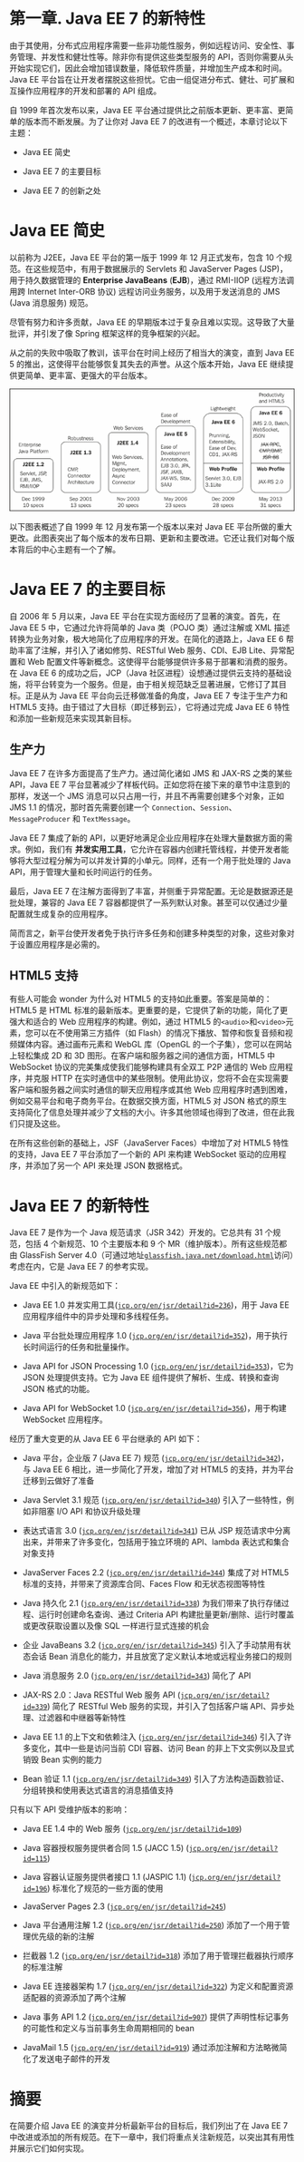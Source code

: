 # 第一章. Java EE 7 的新特性

由于其使用，分布式应用程序需要一些非功能性服务，例如远程访问、安全性、事务管理、并发性和健壮性等。除非你有提供这些类型服务的 API，否则你需要从头开始实现它们，因此会增加错误数量，降低软件质量，并增加生产成本和时间。Java EE 平台旨在让开发者摆脱这些担忧。它由一组促进分布式、健壮、可扩展和互操作应用程序的开发和部署的 API 组成。

自 1999 年首次发布以来，Java EE 平台通过提供比之前版本更新、更丰富、更简单的版本而不断发展。为了让你对 Java EE 7 的改进有一个概述，本章讨论以下主题：

+   Java EE 简史

+   Java EE 7 的主要目标

+   Java EE 7 的创新之处

# Java EE 简史

以前称为 J2EE，Java EE 平台的第一版于 1999 年 12 月正式发布，包含 10 个规范。在这些规范中，有用于数据展示的 Servlets 和 JavaServer Pages (JSP)，用于持久数据管理的 **Enterprise JavaBeans** (**EJB**)，通过 RMI-IIOP (远程方法调用跨 Internet Inter-ORB 协议) 远程访问业务服务，以及用于发送消息的 JMS (Java 消息服务) 规范。

尽管有努力和许多贡献，Java EE 的早期版本过于复杂且难以实现。这导致了大量批评，并引发了像 Spring 框架这样的竞争框架的兴起。

从之前的失败中吸取了教训，该平台在时间上经历了相当大的演变，直到 Java EE 5 的推出，这使得平台能够恢复其失去的声誉。从这个版本开始，Java EE 继续提供更简单、更丰富、更强大的平台版本。

![Java EE 简史](img/9235OT_01_01(a).jpg)

以下图表概述了自 1999 年 12 月发布第一个版本以来对 Java EE 平台所做的重大更改。此图表突出了每个版本的发布日期、更新和主要改进。它还让我们对每个版本背后的中心主题有一个了解。

# Java EE 7 的主要目标

自 2006 年 5 月以来，Java EE 平台在实现方面经历了显著的演变。首先，在 Java EE 5 中，它通过允许将简单的 Java 类（POJO 类）通过注解或 XML 描述转换为业务对象，极大地简化了应用程序的开发。在简化的道路上，Java EE 6 帮助丰富了注解，并引入了诸如修剪、RESTful Web 服务、CDI、EJB Lite、异常配置和 Web 配置文件等新概念。这使得平台能够提供许多易于部署和消费的服务。在 Java EE 6 的成功之后，JCP（Java 社区进程）设想通过提供云支持的基础设施，将平台转变为一个服务。但是，由于相关规范缺乏显著进展，它修订了其目标。正是从为 Java EE 平台向云迁移做准备的角度，Java EE 7 专注于生产力和 HTML5 支持。由于错过了大目标（即迁移到云），它将通过完成 Java EE 6 特性和添加一些新规范来实现其新目标。

## 生产力

Java EE 7 在许多方面提高了生产力。通过简化诸如 JMS 和 JAX-RS 之类的某些 API，Java EE 7 平台显著减少了样板代码。正如您将在接下来的章节中注意到的那样，发送一个 JMS 消息可以只占用一行，并且不再需要创建多个对象，正如 JMS 1.1 的情况，那时首先需要创建一个 `Connection`、`Session`、`MessageProducer` 和 `TextMessage`。

Java EE 7 集成了新的 API，以更好地满足企业应用程序在处理大量数据方面的需求。例如，我们有 **并发实用工具**，它允许在容器内创建托管线程，并使开发者能够将大型过程分解为可以并发计算的小单元。同样，还有一个用于批处理的 Java API，用于管理大量和长时间运行的任务。

最后，Java EE 7 在注解方面得到了丰富，并侧重于异常配置。无论是数据源还是批处理，兼容的 Java EE 7 容器都提供了一系列默认对象。甚至可以仅通过少量配置就生成复杂的应用程序。

简而言之，新平台使开发者免于执行许多任务和创建多种类型的对象，这些对象对于设置应用程序是必需的。

## HTML5 支持

有些人可能会 wonder 为什么对 HTML5 的支持如此重要。答案是简单的：HTML5 是 HTML 标准的最新版本。更重要的是，它提供了新的功能，简化了更强大和适合的 Web 应用程序的构建。例如，通过 HTML5 的`<audio>`和`<video>`元素，您可以在不使用第三方插件（如 Flash）的情况下播放、暂停和恢复音频和视频媒体内容。通过画布元素和 WebGL 库（OpenGL 的一个子集），您可以在网站上轻松集成 2D 和 3D 图形。在客户端和服务器之间的通信方面，HTML5 中 WebSocket 协议的完美集成使我们能够构建具有全双工 P2P 通信的 Web 应用程序，并克服 HTTP 在实时通信中的某些限制。使用此协议，您将不会在实现需要客户端和服务器之间实时通信的聊天应用程序或其他 Web 应用程序时遇到困难，例如交易平台和电子商务平台。在数据交换方面，HTML5 对 JSON 格式的原生支持简化了信息处理并减少了文档的大小。许多其他领域也得到了改进，但在此我们只提及这些。

在所有这些创新的基础上，JSF（JavaServer Faces）中增加了对 HTML5 特性的支持，Java EE 7 平台添加了一个新的 API 来构建 WebSocket 驱动的应用程序，并添加了另一个 API 来处理 JSON 数据格式。

# Java EE 7 的新特性

Java EE 7 是作为一个 Java 规范请求（JSR 342）开发的。它总共有 31 个规范，包括 4 个新规范、10 个主要版本和 9 个 MR（维护版本）。所有这些规范都由 GlassFish Server 4.0（可通过地址[`glassfish.java.net/download.html`](https://glassfish.java.net/download.html)访问）考虑在内，它是 Java EE 7 的参考实现。

Java EE 中引入的新规范如下：

+   Java EE 1.0 并发实用工具([`jcp.org/en/jsr/detail?id=236`](http://jcp.org/en/jsr/detail?id=236))，用于 Java EE 应用程序组件中的异步处理和多线程任务。

+   Java 平台批处理应用程序 1.0 ([`jcp.org/en/jsr/detail?id=352`](http://jcp.org/en/jsr/detail?id=352))，用于执行长时间运行的任务和批量操作。

+   Java API for JSON Processing 1.0 ([`jcp.org/en/jsr/detail?id=353`](http://jcp.org/en/jsr/detail?id=353))，它为 JSON 处理提供支持。它为 Java EE 组件提供了解析、生成、转换和查询 JSON 格式的功能。

+   Java API for WebSocket 1.0 ([`jcp.org/en/jsr/detail?id=356`](http://jcp.org/en/jsr/detail?id=356))，用于构建 WebSocket 应用程序。

经历了重大变更的从 Java EE 6 平台继承的 API 如下：

+   Java 平台，企业版 7 (Java EE 7) 规范 ([`jcp.org/en/jsr/detail?id=342`](http://jcp.org/en/jsr/detail?id=342))，与 Java EE 6 相比，进一步简化了开发，增加了对 HTML5 的支持，并为平台迁移到云做好了准备

+   Java Servlet 3.1 规范 ([`jcp.org/en/jsr/detail?id=340`](http://jcp.org/en/jsr/detail?id=340)) 引入了一些特性，例如非阻塞 I/O API 和协议升级处理

+   表达式语言 3.0 ([`jcp.org/en/jsr/detail?id=341`](http://jcp.org/en/jsr/detail?id=341)) 已从 JSP 规范请求中分离出来，并带来了许多变化，包括用于独立环境的 API、lambda 表达式和集合对象支持

+   JavaServer Faces 2.2 ([`jcp.org/en/jsr/detail?id=344`](http://jcp.org/en/jsr/detail?id=344)) 集成了对 HTML5 标准的支持，并带来了资源库合同、Faces Flow 和无状态视图等特性

+   Java 持久化 2.1 ([`jcp.org/en/jsr/detail?id=338`](http://jcp.org/en/jsr/detail?id=338)) 为我们带来了执行存储过程、运行时创建命名查询、通过 Criteria API 构建批量更新/删除、运行时覆盖或更改获取设置以及像 SQL 一样进行显式连接的机会

+   企业 JavaBeans 3.2 ([`jcp.org/en/jsr/detail?id=345`](http://jcp.org/en/jsr/detail?id=345)) 引入了手动禁用有状态会话 Bean 消息化的能力，并且放宽了定义默认本地或远程业务接口的规则

+   Java 消息服务 2.0 ([`jcp.org/en/jsr/detail?id=343`](http://jcp.org/en/jsr/detail?id=343)) 简化了 API

+   JAX-RS 2.0：Java RESTful Web 服务 API ([`jcp.org/en/jsr/detail?id=339`](http://jcp.org/en/jsr/detail?id=339)) 简化了 RESTful Web 服务的实现，并引入了包括客户端 API、异步处理、过滤器和中继器等新特性

+   Java EE 1.1 的上下文和依赖注入 ([`jcp.org/en/jsr/detail?id=346`](http://jcp.org/en/jsr/detail?id=346)) 引入了许多变化，其中一些是访问当前 CDI 容器、访问 Bean 的非上下文实例以及显式销毁 Bean 实例的能力

+   Bean 验证 1.1 ([`jcp.org/en/jsr/detail?id=349`](http://jcp.org/en/jsr/detail?id=349)) 引入了方法构造函数验证、分组转换和使用表达式语言的消息插值支持

只有以下 API 受维护版本的影响：

+   Java EE 1.4 中的 Web 服务 ([`jcp.org/en/jsr/detail?id=109`](http://jcp.org/en/jsr/detail?id=109))

+   Java 容器授权服务提供者合同 1.5 (JACC 1.5) ([`jcp.org/en/jsr/detail?id=115`](http://jcp.org/en/jsr/detail?id=115))

+   Java 容器认证服务提供者接口 1.1 (JASPIC 1.1) ([`jcp.org/en/jsr/detail?id=196`](http://jcp.org/en/jsr/detail?id=196)) 标准化了规范的一些方面的使用

+   JavaServer Pages 2.3 ([`jcp.org/en/jsr/detail?id=245`](http://jcp.org/en/jsr/detail?id=245))

+   Java 平台通用注解 1.2 ([`jcp.org/en/jsr/detail?id=250`](http://jcp.org/en/jsr/detail?id=250)) 添加了一个用于管理优先级的新的注解

+   拦截器 1.2 ([`jcp.org/en/jsr/detail?id=318`](http://jcp.org/en/jsr/detail?id=318)) 添加了用于管理拦截器执行顺序的标准注解

+   Java EE 连接器架构 1.7 ([`jcp.org/en/jsr/detail?id=322`](http://jcp.org/en/jsr/detail?id=322)) 为定义和配置资源适配器的资源添加了两个注解

+   Java 事务 API 1.2 ([`jcp.org/en/jsr/detail?id=907`](http://jcp.org/en/jsr/detail?id=907)) 提供了声明性标记事务的可能性和定义与当前事务生命周期相同的 bean

+   JavaMail 1.5 ([`jcp.org/en/jsr/detail?id=919`](http://jcp.org/en/jsr/detail?id=919)) 通过添加注解和方法略微简化了发送电子邮件的开发

# 摘要

在简要介绍 Java EE 的演变并分析最新平台的目标后，我们列出了在 Java EE 7 中改进或添加的所有规范。在下一章中，我们将重点关注新规范，以突出其有用性并展示它们如何实现。
